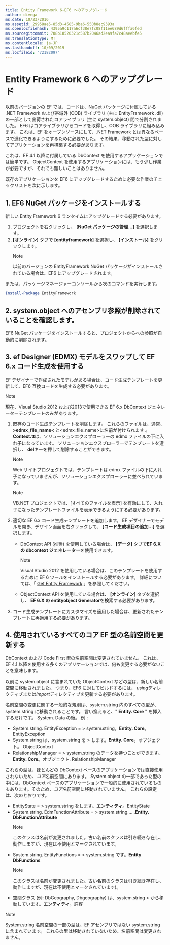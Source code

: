 ```yaml
---
title: Entity Framework 6-EF6 へのアップグレード
author: divega
ms.date: 10/23/2016
ms.assetid: 29958ae5-85d3-4585-9ba6-550b8ec9393a
ms.openlocfilehash: 4395a9c117a6cf38e7fc08f11ee689d6fffa6fed
ms.sourcegitcommit: 708b18520321c587b2046ad2ea9fa7c48aeebfe5
ms.translationtype: MT
ms.contentlocale: ja-JP
ms.lasthandoff: 10/09/2019
ms.locfileid: "72182097"
---
```

# <a name="upgrading-to-entity-framework-6"></a>Entity Framework 6 へのアップグレード

以前のバージョンの EF では、コードは、NuGet パッケージに付属している .NET Framework および帯域外 (OOB) ライブラリ (主に EntityFramework .dll) の一部として出荷されたコアライブラリ (主に system.object) 間で分割されました。 EF6 はコアライブラリからコードを取得し、OOB ライブラリに組み込みます。 これは、EF をオープンソースにして、.NET Framework とは異なるペースで進化できるようにするために必要でした。 その結果、移動された型に対してアプリケーションを再構築する必要があります。

これは、EF 4.1 以降に付属している DbContext を使用するアプリケーションでは簡単です。 ObjectContext を使用するアプリケーションには、もう少し作業が必要ですが、それでも難しいことはありません。

既存のアプリケーションを EF6 にアップグレードするために必要な作業のチェックリストを次に示します。

## <a name="1-install-the-ef6-nuget-package"></a>1. EF6 NuGet パッケージをインストールする

新しい Entity Framework 6 ランタイムにアップグレードする必要があります。

1. プロジェクトを右クリックし、 **[NuGet パッケージの管理...]** を選択します。  
2. **[オンライン]** タブで **[entityframework]** を選択し、 **[インストール]** をクリックします。  
   > [!NOTE]
   > 以前のバージョンの EntityFramework NuGet パッケージがインストールされている場合は、EF6 にアップグレードされます。

または、パッケージマネージャーコンソールから次のコマンドを実行します。

``` powershell
Install-Package EntityFramework
```

## <a name="2-ensure-that-assembly-references-to-systemdataentitydll-are-removed"></a>2. system.object へのアセンブリ参照が削除されていることを確認します。

EF6 NuGet パッケージをインストールすると、プロジェクトからへの参照が自動的に削除されます。

## <a name="3-swap-any-ef-designer-edmx-models-to-use-ef-6x-code-generation"></a>3. ef Designer (EDMX) モデルをスワップして EF 6.x コード生成を使用する

EF デザイナーで作成されたモデルがある場合は、コード生成テンプレートを更新して、EF6 互換コードを生成する必要があります。

> [!NOTE]
> 現在、Visual Studio 2012 および2013で使用できる EF 6.x DbContext ジェネレーターテンプレートのみがあります。

1. 既存のコード生成テンプレートを削除します。 これらのファイルは、通常、 **\>edmx_file_name\<** と\<edmx_file_name\>に名前が付けられます **。Context.tt**は、ソリューションエクスプローラーの edmx ファイルの下に入れ子になっています。 ソリューションエクスプローラーでテンプレートを選択し、 **del**キーを押して削除することができます。  
   > [!NOTE]
   > Web サイトプロジェクトでは、テンプレートは edmx ファイルの下に入れ子になっていませんが、ソリューションエクスプローラーに並べられています。  

   > [!NOTE]
   > VB.NET プロジェクトでは、[すべてのファイルを表示] を有効にして、入れ子になったテンプレートファイルを表示できるようにする必要があります。
2. 適切な EF 6.x コード生成テンプレートを追加します。 EF デザイナーでモデルを開き、デザイン画面を右クリックして、 **[コード生成項目の追加...]** を選択します。
    - DbContext API (推奨) を使用している場合は、 **[データ]** タブで**EF 6.X の dbcontext ジェネレーター**を使用できます。  
      > [!NOTE]
      > Visual Studio 2012 を使用している場合は、このテンプレートを使用するために EF 6 ツールをインストールする必要があります。 詳細については、「 [Get Entity Framework](~/ef6/fundamentals/install.md) 」を参照してください。  

    - ObjectContext API を使用している場合は、 **[オンライン]** タブを選択し、 **EF 6.X の entityobject Generator**を検索する必要があります。  
3. コード生成テンプレートにカスタマイズを適用した場合は、更新されたテンプレートに再適用する必要があります。

## <a name="4-update-namespaces-for-any-core-ef-types-being-used"></a>4. 使用されているすべてのコア EF 型の名前空間を更新する

DbContext および Code First 型の名前空間は変更されていません。 これは、EF 4.1 以降を使用する多くのアプリケーションでは、何も変更する必要がないことを意味します。

以前に system.object に含まれていた ObjectContext などの型は、新しい名前空間に移動されました。 つまり、EF6 に対してビルドするには、 *using*ディレクティブまたは*Import*ディレクティブを更新する必要があります。

名前空間の変更に関する一般的な規則は、system.string 内のすべての型が、system.string に移動されることです。 言い換えると、" **Entity. Core** " を挿入するだけです。 System. Data の後。 例 :

- System.string. EntityException = > system.string。**Entity. Core**。EntityException  
- System.string は、system.string を > します。**Entity. Core**。オブジェクト。 ObjectContext  
- RelationshipManager = > system.string のデータを持つことができます。**Entity. Core**。オブジェクト. RelationshipManager  

これらの型は、ほとんどの DbContext ベースのアプリケーションでは直接使用されないため、*コア*名前空間にあります。 System.object の一部であった型の中には、DbContext ベースのアプリケーションで一般的に使用されているものもあります。そのため、*コア*名前空間に移動されていません。 これらの設定は、次のとおりです。

- EntityState = > system.string をします。**エンティティ**。EntityState  
- System.string. EdmFunctionAttribute = > system.string......**Entity. DbFunctionAttribute**  
  > [!NOTE]
  > このクラスは名前が変更されました。古い名前のクラスは引き続き存在し、動作しますが、現在は不使用とマークされています。  
- System.string. EntityFunctions = > system.string です。**Entity DbFunctions**  
  > [!NOTE]
  > このクラスは名前が変更されました。古い名前のクラスは引き続き存在し、動作しますが、現在は不使用とマークされています)。  
- 空間クラス (例: DbGeography, Dbgeography) は、system.string > から移動しています。**エンティティ**。許容

> [!NOTE]
> System.string 名前空間の一部の型は、EF アセンブリではない system.string に含まれています。 これらの型は移動されていないため、名前空間は変更されません。
